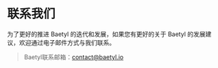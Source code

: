 # 联系我们

为了更好的推进 Baetyl 的迭代和发展，如果您有更好的关于 Baetyl 的发展建议，欢迎通过电子邮件方式与我们联系。

> Baetyl联系邮箱：<contact@baetyl.io>
